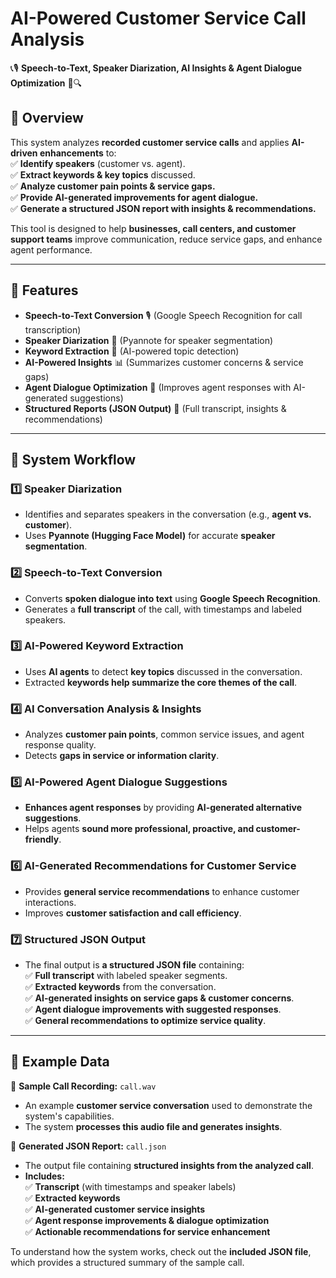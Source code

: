 # AI-Powered Customer Service Call Analysis  
📞🎙️ **Speech-to-Text, Speaker Diarization, AI Insights & Agent Dialogue Optimization** 🤖🔍  

## 📌 Overview  
This system analyzes **recorded customer service calls** and applies **AI-driven enhancements** to:  
✅ **Identify speakers** (customer vs. agent).  
✅ **Extract keywords & key topics** discussed.  
✅ **Analyze customer pain points & service gaps.**  
✅ **Provide AI-generated improvements for agent dialogue.**  
✅ **Generate a structured JSON report with insights & recommendations.**  

This tool is designed to help **businesses, call centers, and customer support teams** improve communication, reduce service gaps, and enhance agent performance.  

---

## 🚀 Features  
- **Speech-to-Text Conversion** 🎙️ (Google Speech Recognition for call transcription)  
- **Speaker Diarization** 👥 (Pyannote for speaker segmentation)  
- **Keyword Extraction** 🔑 (AI-powered topic detection)  
- **AI-Powered Insights** 📊 (Summarizes customer concerns & service gaps)  
- **Agent Dialogue Optimization** 💬 (Improves agent responses with AI-generated suggestions)  
- **Structured Reports (JSON Output)** 📝 (Full transcript, insights & recommendations)  

---

## 🔄 System Workflow  

### **1️⃣ Speaker Diarization**  
- Identifies and separates speakers in the conversation (e.g., **agent vs. customer**).  
- Uses **Pyannote (Hugging Face Model)** for accurate **speaker segmentation**.  

### **2️⃣ Speech-to-Text Conversion**  
- Converts **spoken dialogue into text** using **Google Speech Recognition**.  
- Generates a **full transcript** of the call, with timestamps and labeled speakers.  

### **3️⃣ AI-Powered Keyword Extraction**  
- Uses **AI agents** to detect **key topics** discussed in the conversation.  
- Extracted **keywords help summarize the core themes of the call**.  

### **4️⃣ AI Conversation Analysis & Insights**  
- Analyzes **customer pain points**, common service issues, and agent response quality.  
- Detects **gaps in service or information clarity**.  

### **5️⃣ AI-Powered Agent Dialogue Suggestions**  
- **Enhances agent responses** by providing **AI-generated alternative suggestions**.  
- Helps agents **sound more professional, proactive, and customer-friendly**.  

### **6️⃣ AI-Generated Recommendations for Customer Service**  
- Provides **general service recommendations** to enhance customer interactions.  
- Improves **customer satisfaction and call efficiency**.  

### **7️⃣ Structured JSON Output**  
- The final output is **a structured JSON file** containing:  
  ✅ **Full transcript** with labeled speaker segments.  
  ✅ **Extracted keywords** from the conversation.  
  ✅ **AI-generated insights on service gaps & customer concerns**.  
  ✅ **Agent dialogue improvements with suggested responses**.  
  ✅ **General recommendations to optimize service quality**.  

---

## 📂 Example Data  


📁 **Sample Call Recording:** `call.wav`  
- An example **customer service conversation** used to demonstrate the system's capabilities.  
- The system **processes this audio file and generates insights**.  

📁 **Generated JSON Report:** `call.json`  
- The output file containing **structured insights from the analyzed call**.  
- **Includes:**  
  ✅ **Transcript** (with timestamps and speaker labels)  
  ✅ **Extracted keywords**  
  ✅ **AI-generated customer service insights**  
  ✅ **Agent response improvements & dialogue optimization**  
  ✅ **Actionable recommendations for service enhancement**  

To understand how the system works, check out the **included JSON file**, which provides a structured summary of the sample call.  
